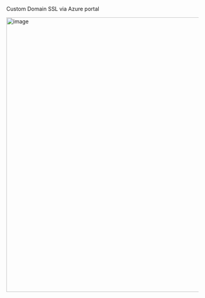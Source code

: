 Custom Domain SSL via Azure portal 


<img width="718" alt="image" src="https://user-images.githubusercontent.com/67351893/224816139-a3f1c439-5e81-41d2-8a91-fc14f3212329.png">

